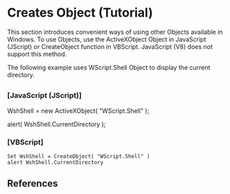 # Creates Object (Tutorial)

This section introduces convenient ways of using other Objects available in Windows.
To use Objects, use the ActiveXObject Object in JavaScript (JScript) or CreateObject function in VBScript. JavaScript (V8) does not support this method.

The following example uses WScript.Shell Object to display the current directory.

## 

### \[JavaScript (JScript)\]

WshShell = new ActiveXObject( "WScript.Shell" );

alert( WshShell.CurrentDirectory );

### \[VBScript\]

```
Set WshShell = CreateObject( "WScript.Shell" )
alert WshShell.CurrentDirectory
```

## References
